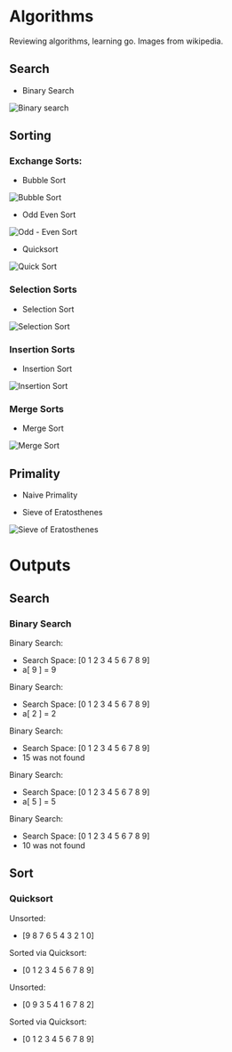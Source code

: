 # Algorithms
Reviewing algorithms, learning go. Images from wikipedia. 

## Search
* Binary Search

![Binary search](https://upload.wikimedia.org/wikipedia/commons/f/f7/Binary_search_into_array.png)

## Sorting

### Exchange Sorts:
* Bubble Sort

![Bubble Sort](https://upload.wikimedia.org/wikipedia/commons/3/37/Bubble_sort_animation.gif)
* Odd Even Sort

![Odd - Even Sort](https://upload.wikimedia.org/wikipedia/commons/1/1b/Odd_even_sort_animation.gif)
* Quicksort

![Quick Sort](https://upload.wikimedia.org/wikipedia/commons/6/6a/Sorting_quicksort_anim.gif)

### Selection Sorts
* Selection Sort

![Selection Sort](https://upload.wikimedia.org/wikipedia/commons/b/b0/Selection_sort_animation.gif)

### Insertion Sorts
* Insertion Sort

![Insertion Sort](https://upload.wikimedia.org/wikipedia/commons/2/25/Insertion_sort_animation.gif)

### Merge Sorts
* Merge Sort

![Merge Sort](https://upload.wikimedia.org/wikipedia/commons/c/c5/Merge_sort_animation2.gif)

## Primality

* Naive Primality

* Sieve of Eratosthenes

![Sieve of Eratosthenes](https://upload.wikimedia.org/wikipedia/commons/b/b9/Sieve_of_Eratosthenes_animation.gif)

# Outputs

## Search

### Binary Search

Binary Search:
* Search Space:  [0 1 2 3 4 5 6 7 8 9]
* a[ 9 ] =  9

Binary Search:
* Search Space:  [0 1 2 3 4 5 6 7 8 9]
* a[ 2 ] =  2

Binary Search:
* Search Space:  [0 1 2 3 4 5 6 7 8 9]
* 15 was not found

Binary Search:
* Search Space:  [0 1 2 3 4 5 6 7 8 9]
* a[ 5 ] =  5

Binary Search:
* Search Space:  [0 1 2 3 4 5 6 7 8 9]
* 10 was not found

## Sort

### Quicksort

Unsorted: 
* [9 8 7 6 5 4 3 2 1 0]

Sorted via Quicksort: 
* [0 1 2 3 4 5 6 7 8 9]

Unsorted: 
* [0 9 3 5 4 1 6 7 8 2]

Sorted via Quicksort: 
* [0 1 2 3 4 5 6 7 8 9]